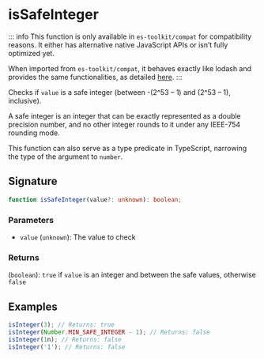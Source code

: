# isSafeInteger

::: info
This function is only available in `es-toolkit/compat` for compatibility reasons. It either has alternative native JavaScript APIs or isn’t fully optimized yet.

When imported from `es-toolkit/compat`, it behaves exactly like lodash and provides the same functionalities, as detailed [here](../../../compatibility.md).
:::

Checks if `value` is a safe integer (between -(2^53 – 1) and (2^53 – 1), inclusive).

A safe integer is an integer that can be exactly represented as a double precision number,
and no other integer rounds to it under any IEEE-754 rounding mode.

This function can also serve as a type predicate in TypeScript, narrowing the type of the argument to `number`.

## Signature

```typescript
function isSafeInteger(value?: unknown): boolean;
```

### Parameters

- `value` (`unknown`): The value to check

### Returns

(`boolean`): `true` if `value` is an integer and between the safe values, otherwise `false`

## Examples

```typescript
isInteger(3); // Returns: true
isInteger(Number.MIN_SAFE_INTEGER - 1); // Returns: false
isInteger(1n); // Returns: false
isInteger('1'); // Returns: false
```

